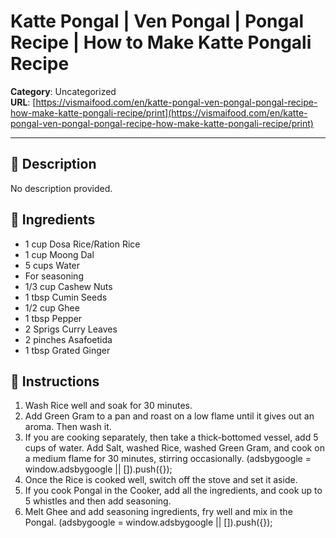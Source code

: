 # Katte Pongal | Ven Pongal | Pongal Recipe | How to Make Katte Pongali Recipe

**Category**: Uncategorized  
**URL**: [https://vismaifood.com/en/katte-pongal-ven-pongal-pongal-recipe-how-make-katte-pongali-recipe/print](https://vismaifood.com/en/katte-pongal-ven-pongal-pongal-recipe-how-make-katte-pongali-recipe/print)  


---

## 📝 Description
No description provided.



## 🧂 Ingredients
- 1 cup Dosa Rice/Ration Rice
- 1 cup Moong Dal
- 5 cups Water
- For seasoning
- 1/3 cup Cashew Nuts
- 1 tbsp Cumin Seeds
- 1/2 cup Ghee
- 1 tbsp Pepper
- 2 Sprigs Curry Leaves
- 2 pinches Asafoetida
- 1 tbsp Grated Ginger

## 🍳 Instructions
1. Wash Rice well and soak for 30 minutes.
2. Add Green Gram to a pan and roast on a low flame until it gives out an aroma. Then wash it.
3. If you are cooking separately, then take a thick-bottomed vessel, add 5 cups of water. Add Salt, washed Rice, washed Green Gram, and cook on a medium flame for 30 minutes, stirring occasionally. (adsbygoogle = window.adsbygoogle || []).push({});
4. Once the Rice is cooked well, switch off the stove and set it aside.
5. If you cook Pongal in the Cooker, add all the ingredients, and cook up to 5 whistles and then add seasoning.
6. Melt Ghee and add seasoning ingredients, fry well and mix in the Pongal. (adsbygoogle = window.adsbygoogle || []).push({});


